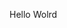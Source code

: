 Hello Wolrd













































































































































































































































































































































































































































































































































































































































































































































































































































































































































































































































































































































































































































































































































































































































































































































































































































































































































































































































































































































































































































































































































































































































































































































































































































































































































































































































































































































































































































































































































































































































































































































































































































































































































































































































































































































































































































































































































































































































































































































































































































































































































































































































































































































































































































































































































































































































































































































































































































































































































































































































































































































































































































































